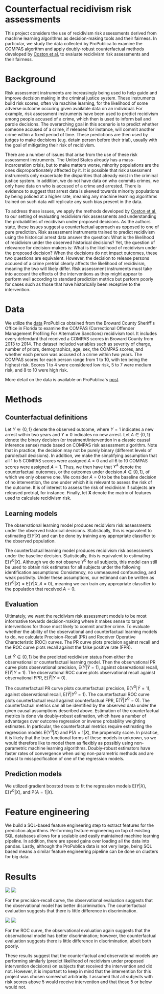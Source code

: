 # Counterfactual recidivism risk assessments

This project considers the use of recidivism risk assessments derived from machine learning algorithms as decision-making tools and their fairness. In particular, we study the data collected by ProPublica to examine the COMPAS algorithm and apply doubly-robust counterfactual methods developed by [Coston et al.](https://arxiv.org/abs/1909.00066) to evaluate recidivism risk assessments and their fairness. 

# Background

Risk assessment instruments are increasingly being used to help guide and improve decision making in the criminal justice system. These instruments build risk scores, often via machine learning, for the likelihood of some adverse outcome occuring given available data on an individual. For example, risk assessment instruments have been used to predict recidivism among people accused of a crime, which then is used to inform bail and parole decisions. The overarching goal in this scenario is to predict whether someone accused of a crime, if released for instance, will commit another crime within a fixed period of time. These predictions are then used by judges to make decisions (e.g. detain person before their trial), usually with the goal of mitigating their risk of recidivism. 

There are a number of issues that arise from the use of these risk assessment instruments. The United States already has a mass-incarceration crisis, but to make matters worse, minority populations are the ones disproportionately affected by it. It is possible that risk assessment instruments only exacerbate the disparities that already exist in the criminal justice system. In addition, we do not have data on who commits crimes, we only have data on who is accused of a crime and arrested. There is evidence to suggest that arrest data is skewed towards minority populations by being policed at a higher rate, meaning any machine learning algorithms trained on such data will replicate any such bias present in the data. 

To address these issues, we apply the methods developed by [Coston et al.](https://arxiv.org/abs/1909.00066) to our setting of evaluating recidivism risk assessments and understanding the probabilities of recidivism under proposed decisions. As the authors state, these issues suggest a counterfactual approach as opposed to one of pure prediction. Risk assessment instruments trained to predict recidivism using the historical arrest data answer the question: What is the likelihood of recidivism under the observed historical decisions? Yet, the question of relevance for decision-makers is: What is the likelihood of recidivism under the proposed decision? When the decisions do not impact outcomes, these two questions are equivalent. However, the decision to release persons accused of a crime pretrial clearly affects the likelihood of recidivism, meaning the two will likely differ. Risk assessment instruments must take into account the effects of the interventions as they might appear to perform well according to standard prediction metrics but perform poorly for cases such as those that have historically been receptive to the intervention. 

# Data

We utilize the [data](https://github.com/propublica/compas-analysis) ProPublica obtained from the Broward County Sheriff's Office in Florida to examine the COMPAS (Correctional Offender Management Profiling For Alternative Sanctions) recidivism tool. It includes every defendant that received a COMPAS scores in Broward County from 2013 to 2014. The dataset included variables such as severity of charge, number of priors, demographics, age, sex, the COMPAS scores, and whether each person was accused of a crime within two years. The COMPAS scores for each person range from 1 to 10, with ten being the highest risk. Scores 1 to 4 were considered low risk, 5 to 7 were medium risk, and 8 to 10 were high risk. 

More detail on the data is available on ProPublica's [post](https://www.propublica.org/article/how-we-analyzed-the-compas-recidivism-algorithm).

# Methods

## Counterfactual definitions

Let $Y \in \{0, 1\}$ denote the observed outcome, where $Y=1$ indicates a new arrest within two years and $Y=0$ indicates no new arrest. Let $A \in \{0, 1\}$ denote the binary decision (or treatment/intervention in a classic causal inference sense) made based on COMPAS risk assessment algorithm. Note that in practice, the decision may not be purely binary (different levels of parole/bail decisions). In addition, we make the simplifying assumption that all 1 to 5 COMPAS scores were assigned $A=0$ and all 6 to 10 COMPAS scores were assigned $A=1$. Thus, we then have that $Y^A$ denote the counterfactual outcomes, or the outcomes under decision $A \in \{0, 1\}$, of which we only observe one. We consider $A=0$ to be the baseline decision of no intervention, the one under which it is relevant to assess the risk of the outcome. It is of interest to assess the risk of recidivism if subjects are released pretrial, for instance. Finally, let $\mathbf{X}$ denote the matrix of features used to calculate recidivism risk. 

## Learning models

The observational learning model produces recidivism risk assessments under the observed historical decisions. Statistically, this is equivalent to estimating $\mathrm{E}(Y|X)$ and can be done by training any appropriate classifier to the observed population. 

The counterfactual learning model produces recidivism risk assessments under the baseline decision. Statistically, this is equivalent to estimating $\mathrm{E}(Y^0|X)$. Although we do not observe $Y^0$ for all subjects, this model can still be used to obtain risk estimates for all subjects under the following identification assumptions: Consistency, no unmeasured confounding, and weak positivity. Under these assumptions, our estimand can be written as $\mathrm{E}(Y^0|X) = \mathrm{E}(Y|X,A=0)$, meaning we can train any appropriate classifier to the population that received $A=0$. 

## Evaluation

Ultimately, we want the recidivism risk assessment models to be most informative towards decision-making where it makes sense to target interventions for those most likely to commit another crime. To evaluate whether the ability of the observational and counterfactual learning models to do, we calculate Precision-Recall (PR) and Receiver Operative Characteristic (ROC) curves. The PR curve plots precision against recall and the ROC curve plots recall against the false positive rate (FPR). 

Let $\hat{Y} \in \{0, 1\}$ be the predicted recidivism status from either the observational or counterfactual learning model. Then the observational PR curve plots observational precision, $\mathrm{E}(Y|\hat{Y}=1)$, against observational recall, $\mathrm{E}(\hat{Y}|Y=1)$. The observational ROC curve plots observational recall against observational FPR, $\mathrm{E}(\hat{Y}|Y=0)$.

The counterfactual PR curve plots counterfactual precision, $\mathrm{E}(Y^0|\hat{Y}=1)$, against observational recall, $\mathrm{E}(\hat{Y}|Y^0=1)$. The counterfactual ROC curve plots counterfactual recall against counterfactual FPR, $\mathrm{E}(\hat{Y}|Y^0=0)$. The counterfactual metrics can all be identified by the observed data under the given causal assumptions described above. Estimation of the counterfactual metrics is done via doubly-robust estimation, which have a number of advantages over outcome regression or inverse probability weighting estimates. In particular, the counterfactual metrics require estimating the regression models $\mathrm{E}(Y^0|X)$ and $\text{P}(A=1|X)$, the propensity score. In practice, it is likely that the true functional forms of these models in unknown, so we would therefore like to model them as flexibly as possibly using non-parametric machine learning algorithms. Doubly-robust estimators have faster rates of convergence when using non-parametric methods and are robust to misspecification of one of the regression models. 

## Prediction models

We utilized gradient boosted trees to fit the regression models $\mathrm{E}(Y|X)$, $\mathrm{E}(Y^0|X)$, and $\text{P}(A=1|X)$.

# Feature engineering

We build a SQL-based feature engineering step to extract features for the prediction algorithms. Performing feature engineering on top of existing SQL databases allows for a scalable and easily maintained machine learning pipeline. In addition, there are speed gains over loading all the data into pandas. Lastly, although the ProPublica data is not very large, being SQL based means a similar feature engineering pipeline can be done on clusters for big data.  

# Results

![](results/cf_PR_plot.png)
![](results/obs_PR_plot.png)

For the precision-recall curve, the observational evaluation suggests that the observational model has better discrimination. The counterfactual evaluation suggests that there is little difference in discrimination. 

![](results/cf_ROC_plot.png)
![](results/obs_ROC_plot.png)

For the ROC curve, the observational evaluation again suggests that the observational model has better discrimination; however, the counterfactual evaluation suggests there is little difference in discrimination, albeit both poorly. 

These results suggest that the counterfactual and observational models are performing similarly (predict likelihood of recidivism under proposed intervention decisions) on subjects that received the intervention and did not. However, it is important to keep in mind that the intervention for this project was chosen somewhat arbitrarily. I assumed that all subjects with risk scores above 5 would receive intervention and that those 5 or below would not. 